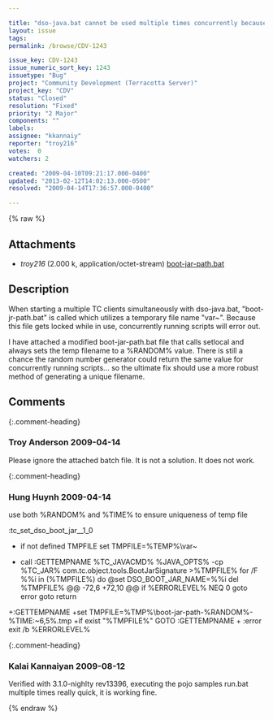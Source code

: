 ```yaml
---

title: "dso-java.bat cannot be used multiple times concurrently because boot-jar-path.bat does net generate unquie temporary file names."
layout: issue
tags: 
permalink: /browse/CDV-1243

issue_key: CDV-1243
issue_numeric_sort_key: 1243
issuetype: "Bug"
project: "Community Development (Terracotta Server)"
project_key: "CDV"
status: "Closed"
resolution: "Fixed"
priority: "2 Major"
components: ""
labels: 
assignee: "kkannaiy"
reporter: "troy216"
votes:  0
watchers: 2

created: "2009-04-10T09:21:17.000-0400"
updated: "2013-02-12T14:02:13.000-0500"
resolved: "2009-04-14T17:36:57.000-0400"

---
```




{% raw %}


## Attachments

* <em>troy216</em> (2.000 k, application/octet-stream) [boot-jar-path.bat](/attachments/CDV/CDV-1243/boot-jar-path.bat)




## Description

<div markdown="1" class="description">

When starting a multiple TC clients simultaneously with dso-java.bat, "boot-jr-path.bat" is called which utilizes a temporary file name "var~".  Because this file gets locked while in use, concurrently running scripts will error out.

I have attached a modified boot-jar-path.bat file that calls setlocal and always sets the temp filename to a %RANDOM% value.  There is still a chance the random number generator could return the same value for concurrently running scripts... so the ultimate fix should use a more robust method of generating a unique filename.

</div>

## Comments


{:.comment-heading}
### **Troy Anderson** <span class="date">2009-04-14</span>

<div markdown="1" class="comment">

Please ignore the attached batch file.  It is not a solution.  It does not work.

</div>


{:.comment-heading}
### **Hung Huynh** <span class="date">2009-04-14</span>

<div markdown="1" class="comment">

use both %RANDOM% and %TIME% to ensure uniqueness of temp file

  :tc\_set\_dso\_boot\_jar\_\_1\_0
-   if not defined TMPFILE set TMPFILE=%TEMP%\var~
+   call :GETTEMPNAME
    %TC_JAVACMD% %JAVA_OPTS% -cp %TC_JAR% com.tc.object.tools.BootJarSignature >%TMPFILE%
    for /F %%i in (%TMPFILE%) do @set DSO_BOOT_JAR_NAME=%%i
    del %TMPFILE%
@@ -72,6 +72,10 @@
      if %ERRORLEVEL% NEQ 0 goto error
      goto return
 
+:GETTEMPNAME
+set TMPFILE=%TMP%\boot-jar-path-%RANDOM%-%TIME:~6,5%.tmp
+if exist "%TMPFILE%" GOTO :GETTEMPNAME
+
 :error
 exit /b %ERRORLEVEL%


</div>


{:.comment-heading}
### **Kalai Kannaiyan** <span class="date">2009-08-12</span>

<div markdown="1" class="comment">

Verified with 3.1.0-nighlty rev13396, executing the pojo samples run.bat multiple times really quick, it is working fine.

</div>



{% endraw %}
